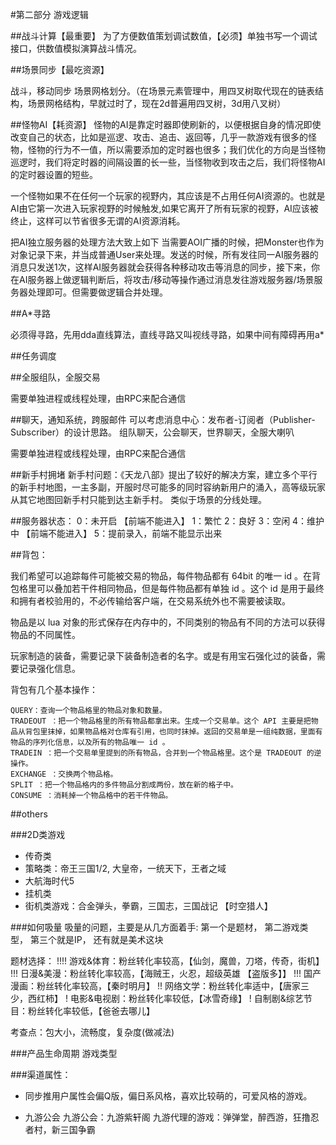 

#第二部分 游戏逻辑


##战斗计算【最重要】
为了方便数值策划调试数值，【必须】单独书写一个调试接口，供数值模拟演算战斗情况。


##场景同步【最吃资源】

战斗，移动同步
场景网格划分。（在场景元素管理中，用四叉树取代现在的链表结构，场景网格结构，早就过时了，现在2d普遍用四叉树，3d用八叉树）




##怪物AI【耗资源】
怪物的AI是靠定时器即使刷新的，以便根据自身的情况即使改变自己的状态，比如是巡逻、攻击、追击、返回等，几乎一款游戏有很多的怪物，怪物的行为不一值，所以需要添加的定时器也很多；我们优化的方向是当怪物巡逻时，我们将定时器的间隔设置的长一些，当怪物收到攻击之后，我们将怪物AI的定时器设置的短些。

一个怪物如果不在任何一个玩家的视野内，其应该是不占用任何AI资源的。也就是AI由它第一次进入玩家视野的时候触发,如果它离开了所有玩家的视野，AI应该被终止，这样可以节省很多无谓的AI资源消耗。

把AI独立服务器的处理方法大致上如下
当需要AOI广播的时候，把Monster也作为对象记录下来，并当成普通User来处理。发送的时候，所有发往同一AI服务器的消息只发送1次，这样AI服务器就会获得各种移动攻击等消息的同步，接下来，你在AI服务器上做逻辑判断后，将攻击/移动等操作通过消息发往游戏服务器/场景服务器处理即可。但需要做逻辑合并处理。


##A*寻路

必须得寻路，先用dda直线算法，直线寻路又叫视线寻路，如果中间有障碍再用a*

##任务调度


##全服组队，全服交易

需要单独进程或线程处理，由RPC来配合通信


##聊天，通知系统，跨服邮件
可以考虑消息中心：发布者-订阅者（Publisher-Subscriber）的设计思路。
组队聊天，公会聊天，世界聊天，全服大喇叭

需要单独进程或线程处理，由RPC来配合通信


##新手村拥堵
新手村问题：《天龙八部》提出了较好的解决方案，建立多个平行的新手村地图，一主多副，开服时尽可能多的同时容纳新用户的涌入，高等级玩家从其它地图回新手村只能到达主新手村。
类似于场景的分线处理。



##服务器状态：
0：未开启 【前端不能进入】
1：繁忙
2：良好
3：空闲
4：维护中 【前端不能进入】
5：提前录入，前端不能显示出来


##背包：

我们希望可以追踪每件可能被交易的物品，每件物品都有 64bit 的唯一 id 。在背包格里可以叠加若干件相同物品，但是每件物品都有单独 id 。这个 id 是用于最终和拥有者校验用的，不必传输给客户端，在交易系统外也不需要被读取。

物品是以 lua 对象的形式保存在内存中的，不同类别的物品有不同的方法可以获得物品的不同属性。

玩家制造的装备，需要记录下装备制造者的名字。或是有用宝石强化过的装备，需要记录强化信息。


背包有几个基本操作：
```
QUERY：查询一个物品格里的物品对象和数量。
TRADEOUT ：把一个物品格里的所有物品都拿出来。生成一个交易单。这个 API 主要是把物品从背包里抹掉，如果物品格对仓库有引用，也同时抹掉。返回的交易单是一组纯数据，里面有物品的序列化信息，以及所有的物品唯一 id 。
TRADEIN ：把一个交易单里提到的所有物品，合并到一个物品格里。这个是 TRADEOUT 的逆操作。
EXCHANGE ：交换两个物品格。
SPLIT ：把一个物品格内的多件物品分割成两份，放在新的格子中。
CONSUME ：消耗掉一个物品格中的若干件物品。
```




##others

###2D类游戏

* 传奇类
* 策略类：帝王三国1/2, 大皇帝，一统天下，王者之域
* 大航海时代5
* 挂机类
* 街机类游戏：合金弹头，拳霸，三国志，三国战记
【时空猎人】

###如何吸量
吸量的问题，主要是从几方面着手:
	第一个是题材，
	第二游戏类型，
	第三个就是IP，
	还有就是美术这块

题材选择：
!!!! 游戏&体育：粉丝转化率较高，【仙剑，魔兽，刀塔，传奇，街机】
!!! 日漫&美漫：粉丝转化率较高，【海贼王，火忍，超级英雄  【盗版多】】
!!! 国产漫画：粉丝转化率较高，【秦时明月】
!! 网络文学：粉丝转化率适中，【唐家三少，西红柿】
! 电影&电视剧：粉丝转化率较低，【冰雪奇缘】
! 自制剧&综艺节目：粉丝转化率较低，【爸爸去哪儿】

考查点：包大小，流畅度，复杂度(做减法)


###产品生命周期
游戏类型


###渠道属性：
* 同步推用户属性会偏Q版，偏日系风格，喜欢比较萌的，可爱风格的游戏。

* 九游公会
九游公会：九游紫轩阁
九游代理的游戏：弹弹堂，醉西游，狂撸忍者村，新三国争霸


